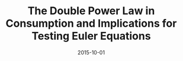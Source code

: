 ---
title: "The Double Power Law in Consumption and Implications for Testing Euler Equations"
collection: publications
link: https://doi.org/10.1086/682729
venue: "Journal of Political Economy"
date: 2015-10-01
coauthor: "Kieran James Walsh"
wpurl: https://ssrn.com/abstract=2319454
code: https://www.journals.uchicago.edu/doi/suppl/10.1086/682729
excerpt: "👍(Power law, Econometrics, Empirical) Power law in cross-sectional household consumption data causes spurious inference."
---